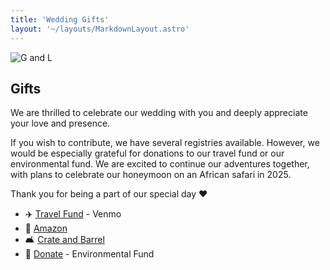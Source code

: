 ```yaml
---
title: 'Wedding Gifts'
layout: '~/layouts/MarkdownLayout.astro'
---
```


![G and L](/assets/gallery/B_gl_love_lock.jpg)

## Gifts

We are thrilled to celebrate our wedding with you and deeply appreciate your love and presence.

If you wish to contribute, we have several registries available. However, we would be especially grateful for donations to our travel fund or our environmental fund. We are excited to continue our adventures together, with plans to celebrate our honeymoon on an African safari in 2025.

Thank you for being a part of our special day ❤️

- ✈️ [Travel Fund](https://account.venmo.com/u/GrantBirki) - Venmo
- 🛒 [Amazon](https://www.amazon.com/wedding/grant-birkinbine-leah-caragol--may-2024/registry/11BZEM3G36MR4)
- 🛋️ [Crate and Barrel]()
- 🌱 [Donate](https://www.catf.us/) - Environmental Fund
